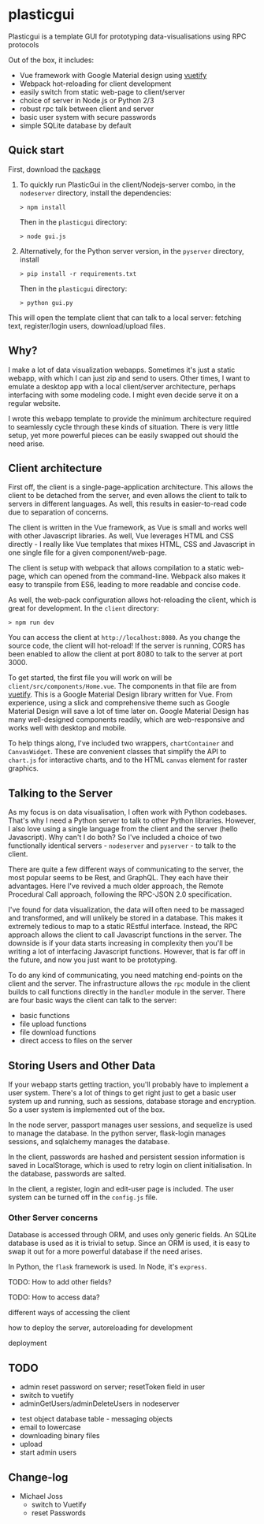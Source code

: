 # plasticgui

Plasticgui is a template GUI for prototyping data-visualisations using RPC protocols

Out of the box, it includes:

- Vue framework with Google Material design using [vuetify](https://vuetifyjs.com/en/getting-started/quick-start)
- Webpack hot-reloading for client development
- easily switch from static web-page to client/server
- choice of server in Node.js or Python 2/3
- robust rpc talk between client and server
- basic user system with secure passwords
- simple SQLite database by default

## Quick start

First, download the [package](https://github.com/boscoh/plasticgui/archive/master.zip)

1.  To quickly run PlasticGui in the client/Nodejs-server combo, in the `nodeserver` directory, install the dependencies:

    ```
    > npm install
    ```

    Then in the `plasticgui` directory:

    ```
    > node gui.js
    ```

2.  Alternatively, for the Python server version, in the `pyserver` directory, install

    ```
    > pip install -r requirements.txt
    ```

    Then in the `plasticgui` directory:

    ```
    > python gui.py
    ```

This will open the template client that can talk to a local server: fetching text, register/login users, download/upload files.

## Why?

I make a lot of data visualization webapps. Sometimes it's just a static webapp, with which I can just zip and send to users. Other times, I want to emulate a desktop app with a local client/server architecture, perhaps interfacing with some modeling code. I might even decide serve it on a regular website.

I wrote this webapp template to provide the minimum architecture required to seamlessly cycle through these kinds of situation. There is very little setup, yet more powerful pieces can be easily swapped out should the need arise.

## Client architecture

First off, the client is a single-page-application architecture. This allows the client to be detached from the server, and even allows the client to talk to servers in different languages. As well, this results in easier-to-read code due to separation of concerns.

The client is written in the Vue framework, as Vue is small and works well with other Javascript libraries. As well, Vue leverages HTML and CSS directly - I really like Vue templates that mixes HTML, CSS and Javascript in one single file for a given component/web-page.

The client is setup with webpack that allows compilation to a static web-page, which can opened from the command-line. Webpack also makes it easy to transpile from ES6, leading to more readable and concise code.

As well, the web-pack configuration allows hot-reloading the client, which is great for development. In the `client` directory:

```
> npm run dev
```

You can access the client at `http://localhost:8080`. As you change the source code, the client will hot-reload! If the server is running, CORS has been enabled to allow the client at port 8080 to talk to the server at port 3000.

To get started, the first file you will work on will be `client/src/components/Home.vue`. The components in that file are from [vuetify](https://vuetifyjs.com/en/getting-started/quick-start). This is a Google Material Design library written for Vue. From experience, using a slick and comprehensive theme such as Google Material Design will save a lot of time later on. Google Material Design has many well-designed components readily, which are web-responsive and works well with desktop and mobile.

To help things along, I've included two wrappers, `chartContainer` and `CanvasWidget`. These are convenient classes that simplify the API to `chart.js` for interactive charts, and to the HTML `canvas` element for raster graphics.

## Talking to the Server

As my focus is on data visualisation, I often work with Python codebases. That's why I need a Python server to talk to other Python libraries. However, I also love using a single language from the client and the server (hello Javascript). Why can't I do both? So I've included a choice of two functionally identical servers - `nodeserver` and `pyserver` - to talk to the client.

There are quite a few different ways of communicating to the server, the most popular seems to be Rest, and GraphQL. They each have their advantages. Here I've revived a much older approach, the Remote Procedural Call approach, following the RPC-JSON 2.0 specification.

I've found for data visualization, the data will often need to be massaged and transformed, and will unlikely be stored in a database. This makes it extremely tedious to map to a static REstful interface. Instead, the RPC approach allows the client to call Javascript functions in the server. The downside is if your data starts increasing in complexity then you'll be writing a lot of interfacing Javascript functions. However, that is far off in the future, and now you just want to be prototyping.

To do any kind of communicating, you need matching end-points on the client and the server. The infrastructure allows the `rpc` module in the client builds to call functions directly in the `handler` module in the server. There are four basic ways the client can talk to the server:

- basic functions
- file upload functions
- file download functions
- direct access to files on the server

## Storing Users and Other Data

If your webapp starts getting traction, you'll probably have to implement a user system. There's a lot of things to get right just to get a basic user system up and running, such as sessions, database storage and encryption. So a user system is implemented out of the box.

In the node server, passport manages user sessions, and sequelize is used to manage the database. In the python server, flask-login manages sessions, and sqlalchemy manages the database.

In the client, passwords are hashed and persistent session information is saved in LocalStorage, which is used to retry login on client initialisation. In the database, passwords are salted.

In the client, a register, login and edit-user page is included. The user system can be turned off in the `config.js` file.

### Other Server concerns

Database is accessed through ORM, and uses only generic fields. An SQLite database is used as it is trivial to setup. Since an ORM is used, it is easy to swap it out for a more powerful database if the need arises.

In Python, the `flask` framework is used. In Node, it's `express`.

TODO: How to add other fields?

TODO: How to access data?

different ways of accessing the client

how to deploy the server, autoreloading for development

deployment

## TODO

+ admin reset password on server; resetToken field in user
+ switch to vuetify
+ adminGetUsers/adminDeleteUsers in nodeserver
- test object database table - messaging objects
- email to lowercase
- downloading binary files
- upload
- start admin users

## Change-log

- Michael Joss
    - switch to Vuetify
    - reset Passwords
  ​
